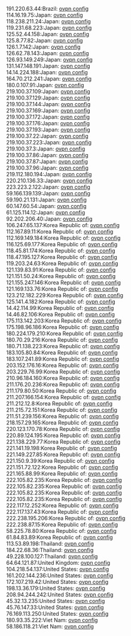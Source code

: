 191.220.63.44:Brazil: [ovpn config](vpn/191_220_63_44.ovpn)  
114.16.19.75:Japan: [ovpn config](vpn/114_16_19_75.ovpn)  
118.238.211.24:Japan: [ovpn config](vpn/118_238_211_24.ovpn)  
119.231.68.223:Japan: [ovpn config](vpn/119_231_68_223.ovpn)  
125.52.44.158:Japan: [ovpn config](vpn/125_52_44_158.ovpn)  
125.8.77.82:Japan: [ovpn config](vpn/125_8_77_82.ovpn)  
126.1.7.142:Japan: [ovpn config](vpn/126_1_7_142.ovpn)  
126.62.78.143:Japan: [ovpn config](vpn/126_62_78_143.ovpn)  
126.93.149.249:Japan: [ovpn config](vpn/126_93_149_249.ovpn)  
131.147.148.191:Japan: [ovpn config](vpn/131_147_148_191.ovpn)  
14.14.224.188:Japan: [ovpn config](vpn/14_14_224_188.ovpn)  
164.70.212.241:Japan: [ovpn config](vpn/164_70_212_241.ovpn)  
180.0.107.91:Japan: [ovpn config](vpn/180_0_107_91.ovpn)  
219.100.37.109:Japan: [ovpn config](vpn/219_100_37_109.ovpn)  
219.100.37.129:Japan: [ovpn config](vpn/219_100_37_129.ovpn)  
219.100.37.144:Japan: [ovpn config](vpn/219_100_37_144.ovpn)  
219.100.37.169:Japan: [ovpn config](vpn/219_100_37_169.ovpn)  
219.100.37.172:Japan: [ovpn config](vpn/219_100_37_172.ovpn)  
219.100.37.176:Japan: [ovpn config](vpn/219_100_37_176.ovpn)  
219.100.37.193:Japan: [ovpn config](vpn/219_100_37_193.ovpn)  
219.100.37.22:Japan: [ovpn config](vpn/219_100_37_22.ovpn)  
219.100.37.223:Japan: [ovpn config](vpn/219_100_37_223.ovpn)  
219.100.37.3:Japan: [ovpn config](vpn/219_100_37_3.ovpn)  
219.100.37.86:Japan: [ovpn config](vpn/219_100_37_86.ovpn)  
219.100.37.87:Japan: [ovpn config](vpn/219_100_37_87.ovpn)  
219.100.37.96:Japan: [ovpn config](vpn/219_100_37_96.ovpn)  
219.112.180.194:Japan: [ovpn config](vpn/219_112_180_194.ovpn)  
220.210.136.33:Japan: [ovpn config](vpn/220_210_136_33.ovpn)  
223.223.2.122:Japan: [ovpn config](vpn/223_223_2_122.ovpn)  
59.166.139.139:Japan: [ovpn config](vpn/59_166_139_139.ovpn)  
59.190.21.131:Japan: [ovpn config](vpn/59_190_21_131.ovpn)  
60.147.60.54:Japan: [ovpn config](vpn/60_147_60_54.ovpn)  
61.125.114.12:Japan: [ovpn config](vpn/61_125_114_12.ovpn)  
92.202.206.40:Japan: [ovpn config](vpn/92_202_206_40.ovpn)  
106.247.65.137:Korea Republic of: [ovpn config](vpn/106_247_65_137.ovpn)  
112.167.89.11:Korea Republic of: [ovpn config](vpn/112_167_89_11.ovpn)  
112.169.149.184:Korea Republic of: [ovpn config](vpn/112_169_149_184.ovpn)  
116.125.69.177:Korea Republic of: [ovpn config](vpn/116_125_69_177.ovpn)  
118.45.81.174:Korea Republic of: [ovpn config](vpn/118_45_81_174.ovpn)  
118.47.195.127:Korea Republic of: [ovpn config](vpn/118_47_195_127.ovpn)  
119.203.24.63:Korea Republic of: [ovpn config](vpn/119_203_24_63.ovpn)  
121.139.83.91:Korea Republic of: [ovpn config](vpn/121_139_83_91.ovpn)  
121.151.50.24:Korea Republic of: [ovpn config](vpn/121_151_50_24.ovpn)  
121.155.247.146:Korea Republic of: [ovpn config](vpn/121_155_247_146.ovpn)  
121.169.133.76:Korea Republic of: [ovpn config](vpn/121_169_133_76.ovpn)  
123.212.182.229:Korea Republic of: [ovpn config](vpn/123_212_182_229.ovpn)  
125.141.4.182:Korea Republic of: [ovpn config](vpn/125_141_4_182.ovpn)  
14.42.114.99:Korea Republic of: [ovpn config](vpn/14_42_114_99.ovpn)  
14.46.82.106:Korea Republic of: [ovpn config](vpn/14_46_82_106.ovpn)  
175.113.142.203:Korea Republic of: [ovpn config](vpn/175_113_142_203.ovpn)  
175.198.96.186:Korea Republic of: [ovpn config](vpn/175_198_96_186.ovpn)  
180.224.179.210:Korea Republic of: [ovpn config](vpn/180_224_179_210.ovpn)  
180.70.29.216:Korea Republic of: [ovpn config](vpn/180_70_29_216.ovpn)  
180.71.138.223:Korea Republic of: [ovpn config](vpn/180_71_138_223.ovpn)  
183.105.80.84:Korea Republic of: [ovpn config](vpn/183_105_80_84.ovpn)  
183.107.241.89:Korea Republic of: [ovpn config](vpn/183_107_241_89.ovpn)  
203.152.176.16:Korea Republic of: [ovpn config](vpn/203_152_176_16.ovpn)  
203.229.76.99:Korea Republic of: [ovpn config](vpn/203_229_76_99.ovpn)  
210.96.184.160:Korea Republic of: [ovpn config](vpn/210_96_184_160.ovpn)  
211.176.20.236:Korea Republic of: [ovpn config](vpn/211_176_20_236.ovpn)  
211.179.80.50:Korea Republic of: [ovpn config](vpn/211_179_80_50.ovpn)  
211.207.166.154:Korea Republic of: [ovpn config](vpn/211_207_166_154.ovpn)  
211.212.12.8:Korea Republic of: [ovpn config](vpn/211_212_12_8.ovpn)  
211.215.72.151:Korea Republic of: [ovpn config](vpn/211_215_72_151.ovpn)  
211.51.239.156:Korea Republic of: [ovpn config](vpn/211_51_239_156.ovpn)  
218.157.29.165:Korea Republic of: [ovpn config](vpn/218_157_29_165.ovpn)  
220.123.170.78:Korea Republic of: [ovpn config](vpn/220_123_170_78.ovpn)  
220.89.124.195:Korea Republic of: [ovpn config](vpn/220_89_124_195.ovpn)  
221.138.229.77:Korea Republic of: [ovpn config](vpn/221_138_229_77.ovpn)  
221.141.19.198:Korea Republic of: [ovpn config](vpn/221_141_19_198.ovpn)  
221.149.227.85:Korea Republic of: [ovpn config](vpn/221_149_227_85.ovpn)  
221.150.9.39:Korea Republic of: [ovpn config](vpn/221_150_9_39.ovpn)  
221.151.72.122:Korea Republic of: [ovpn config](vpn/221_151_72_122.ovpn)  
221.165.88.99:Korea Republic of: [ovpn config](vpn/221_165_88_99.ovpn)  
222.105.82.235:Korea Republic of: [ovpn config](vpn/222_105_82_235.ovpn)  
222.105.82.235:Korea Republic of: [ovpn config](vpn/222_105_82_235.ovpn)  
222.105.82.235:Korea Republic of: [ovpn config](vpn/222_105_82_235.ovpn)  
222.105.82.235:Korea Republic of: [ovpn config](vpn/222_105_82_235.ovpn)  
222.117.12.252:Korea Republic of: [ovpn config](vpn/222_117_12_252.ovpn)  
222.117.137.43:Korea Republic of: [ovpn config](vpn/222_117_137_43.ovpn)  
222.238.195.206:Korea Republic of: [ovpn config](vpn/222_238_195_206.ovpn)  
222.238.87.15:Korea Republic of: [ovpn config](vpn/222_238_87_15.ovpn)  
58.225.78.80:Korea Republic of: [ovpn config](vpn/58_225_78_80.ovpn)  
61.84.83.89:Korea Republic of: [ovpn config](vpn/61_84_83_89.ovpn)  
113.53.89.198:Thailand: [ovpn config](vpn/113_53_89_198.ovpn)  
184.22.68.36:Thailand: [ovpn config](vpn/184_22_68_36.ovpn)  
49.228.100.127:Thailand: [ovpn config](vpn/49_228_100_127.ovpn)  
64.64.121.87:United Kingdom: [ovpn config](vpn/64_64_121_87.ovpn)  
104.218.54.137:United States: [ovpn config](vpn/104_218_54_137.ovpn)  
161.202.144.236:United States: [ovpn config](vpn/161_202_144_236.ovpn)  
172.107.219.42:United States: [ovpn config](vpn/172_107_219_42.ovpn)  
198.13.36.179:United States: [ovpn config](vpn/198_13_36_179.ovpn)  
208.94.244.242:United States: [ovpn config](vpn/208_94_244_242.ovpn)  
45.32.13.235:United States: [ovpn config](vpn/45_32_13_235.ovpn)  
45.76.147.33:United States: [ovpn config](vpn/45_76_147_33.ovpn)  
76.169.113.250:United States: [ovpn config](vpn/76_169_113_250.ovpn)  
180.93.35.222:Viet Nam: [ovpn config](vpn/180_93_35_222.ovpn)  
58.186.118.21:Viet Nam: [ovpn config](vpn/58_186_118_21.ovpn)  
